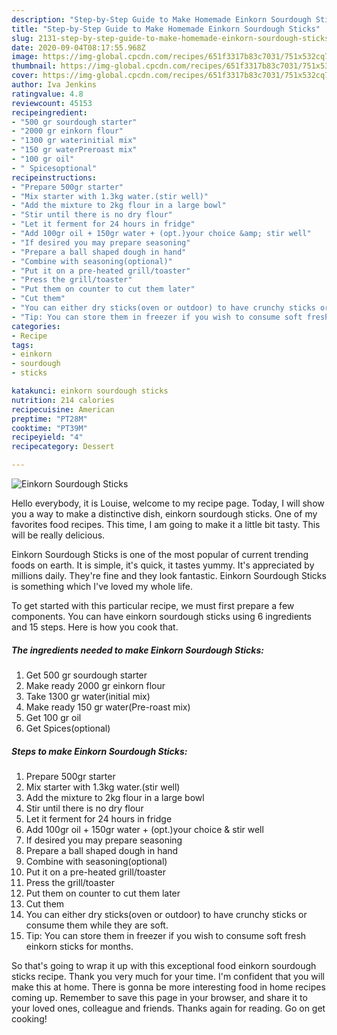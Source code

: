```yaml
---
description: "Step-by-Step Guide to Make Homemade Einkorn Sourdough Sticks"
title: "Step-by-Step Guide to Make Homemade Einkorn Sourdough Sticks"
slug: 2131-step-by-step-guide-to-make-homemade-einkorn-sourdough-sticks
date: 2020-09-04T08:17:55.968Z
image: https://img-global.cpcdn.com/recipes/651f3317b83c7031/751x532cq70/einkorn-sourdough-sticks-recipe-main-photo.jpg
thumbnail: https://img-global.cpcdn.com/recipes/651f3317b83c7031/751x532cq70/einkorn-sourdough-sticks-recipe-main-photo.jpg
cover: https://img-global.cpcdn.com/recipes/651f3317b83c7031/751x532cq70/einkorn-sourdough-sticks-recipe-main-photo.jpg
author: Iva Jenkins
ratingvalue: 4.8
reviewcount: 45153
recipeingredient:
- "500 gr sourdough starter"
- "2000 gr einkorn flour"
- "1300 gr waterinitial mix"
- "150 gr waterPreroast mix"
- "100 gr oil"
- " Spicesoptional"
recipeinstructions:
- "Prepare 500gr starter"
- "Mix starter with 1.3kg water.(stir well)"
- "Add the mixture to 2kg flour in a large bowl"
- "Stir until there is no dry flour"
- "Let it ferment for 24 hours in fridge"
- "Add 100gr oil + 150gr water + (opt.)your choice &amp; stir well"
- "If desired you may prepare seasoning"
- "Prepare a ball shaped dough in hand"
- "Combine with seasoning(optional)"
- "Put it on a pre-heated grill/toaster"
- "Press the grill/toaster"
- "Put them on counter to cut them later"
- "Cut them"
- "You can either dry sticks(oven or outdoor) to have crunchy sticks or consume them while they are soft."
- "Tip: You can store them in freezer if you wish to consume soft fresh einkorn sticks for months."
categories:
- Recipe
tags:
- einkorn
- sourdough
- sticks

katakunci: einkorn sourdough sticks 
nutrition: 214 calories
recipecuisine: American
preptime: "PT28M"
cooktime: "PT39M"
recipeyield: "4"
recipecategory: Dessert

---
```



![Einkorn Sourdough Sticks](https://img-global.cpcdn.com/recipes/651f3317b83c7031/751x532cq70/einkorn-sourdough-sticks-recipe-main-photo.jpg)

Hello everybody, it is Louise, welcome to my recipe page. Today, I will show you a way to make a distinctive dish, einkorn sourdough sticks. One of my favorites food recipes. This time, I am going to make it a little bit tasty. This will be really delicious.

Einkorn Sourdough Sticks is one of the most popular of current trending foods on earth. It is simple, it's quick, it tastes yummy. It's appreciated by millions daily. They're fine and they look fantastic. Einkorn Sourdough Sticks is something which I've loved my whole life.




To get started with this particular recipe, we must first prepare a few components. You can have einkorn sourdough sticks using 6 ingredients and 15 steps. Here is how you cook that.

<!--inarticleads1-->

##### The ingredients needed to make Einkorn Sourdough Sticks:

1. Get 500 gr sourdough starter
1. Make ready 2000 gr einkorn flour
1. Take 1300 gr water(initial mix)
1. Make ready 150 gr water(Pre-roast mix)
1. Get 100 gr oil
1. Get  Spices(optional)




<!--inarticleads2-->

##### Steps to make Einkorn Sourdough Sticks:

1. Prepare 500gr starter
1. Mix starter with 1.3kg water.(stir well)
1. Add the mixture to 2kg flour in a large bowl
1. Stir until there is no dry flour
1. Let it ferment for 24 hours in fridge
1. Add 100gr oil + 150gr water + (opt.)your choice &amp; stir well
1. If desired you may prepare seasoning
1. Prepare a ball shaped dough in hand
1. Combine with seasoning(optional)
1. Put it on a pre-heated grill/toaster
1. Press the grill/toaster
1. Put them on counter to cut them later
1. Cut them
1. You can either dry sticks(oven or outdoor) to have crunchy sticks or consume them while they are soft.
1. Tip: You can store them in freezer if you wish to consume soft fresh einkorn sticks for months.




So that's going to wrap it up with this exceptional food einkorn sourdough sticks recipe. Thank you very much for your time. I'm confident that you will make this at home. There is gonna be more interesting food in home recipes coming up. Remember to save this page in your browser, and share it to your loved ones, colleague and friends. Thanks again for reading. Go on get cooking!
